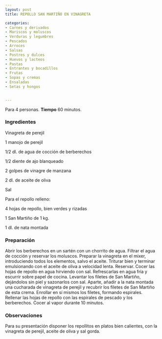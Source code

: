 ```yaml
---
layout: post
title: REPOLLO SAN MARTIÑO EN VINAGRETA

categories:
- Carnes y derivados
- Mariscos y moluscos
- Verduras y legumbres
- Pescados
- Arroces
- Salsas
- Postres y dulces
- Huevos y lacteos
- Pastas
- Entrantes y bocadillos
- Frutas
- Sopas y cremas
- Ensaladas
- Setas y hongos
 

---
```

Para 4 personas.
<b>Tiempo</b> 60 minutos.

<h3>Ingredientes</h3>

Vinagreta de perejil

1 manojo de perejil

1/2 dl. de agua de cocción de berberechos

1/2 diente de ajo blanqueado

2 golpes de vinagre de manzana

2 dl. de aceite de oliva

Sal

Para el repollo relleno:

4 hojas de repollo, bien verdes y rizadas

1 San Martiño de 1 kg.

1 dl. de nata montada

<h3>Preparación</h3>

Abrir los berberechos en un sartén con un chorrito de agua. Filtrar el agua de cocción y reservar los moluscos. Preparar la vinagreta en el mixer, introduciendo todos los elementos, salvo el aceite. Triturar bien y terminar emulsionando con el aceite de oliva a velocidad lenta. Reservar. Cocer las hojas de repollo en agua hirviendo con sal. Refrescarlas en agua fría y escurrir sobre papel de cocina. Levantar los filetes de San Martiño, dejándolos sin piel y sazonarlos con sal. Aparte, añadir a la nata montada una cucharada de vinagreta de perejil y recubrir los filetes de San Martiño de esta crema. Enrollar en sí mismos los filetes, formando espirales. Rellenar las hojas de repollo con las espirales de pescado y los berberechos. Cocer al vapor durante 10 minutos.

<h3>Observaciones</h3>

Para su presentación disponer los repollitos en platos bien calientes, con la vinagreta de perejil, aceite de oliva y sal gorda.

